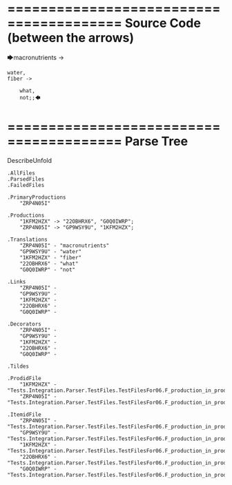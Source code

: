 ========================================
Source Code (between the arrows)
========================================

🡆macronutrients ->

    water,
	fiber ->

        what,
        not;;🡄

========================================
Parse Tree
========================================
DescribeUnfold

    .AllFiles
    .ParsedFiles
    .FailedFiles

    .PrimaryProductions
        "ZRP4N05I" 

    .Productions
        "1KFM2HZX" -> "22OBHRX6", "G0Q0IWRP";
        "ZRP4N05I" -> "GP9WSY9U", "1KFM2HZX";

    .Translations
        "ZRP4N05I" - "macronutrients"
        "GP9WSY9U" - "water"
        "1KFM2HZX" - "fiber"
        "22OBHRX6" - "what"
        "G0Q0IWRP" - "not"

    .Links
        "ZRP4N05I" - 
        "GP9WSY9U" - 
        "1KFM2HZX" - 
        "22OBHRX6" - 
        "G0Q0IWRP" - 

    .Decorators
        "ZRP4N05I" - 
        "GP9WSY9U" - 
        "1KFM2HZX" - 
        "22OBHRX6" - 
        "G0Q0IWRP" - 

    .Tildes

    .ProdidFile
        "1KFM2HZX" - "Tests.Integration.Parser.TestFiles.TestFilesFor06.F_production_in_production2.ds"
        "ZRP4N05I" - "Tests.Integration.Parser.TestFiles.TestFilesFor06.F_production_in_production2.ds"

    .ItemidFile
        "ZRP4N05I" - "Tests.Integration.Parser.TestFiles.TestFilesFor06.F_production_in_production2.ds"
        "GP9WSY9U" - "Tests.Integration.Parser.TestFiles.TestFilesFor06.F_production_in_production2.ds"
        "1KFM2HZX" - "Tests.Integration.Parser.TestFiles.TestFilesFor06.F_production_in_production2.ds"
        "22OBHRX6" - "Tests.Integration.Parser.TestFiles.TestFilesFor06.F_production_in_production2.ds"
        "G0Q0IWRP" - "Tests.Integration.Parser.TestFiles.TestFilesFor06.F_production_in_production2.ds"

